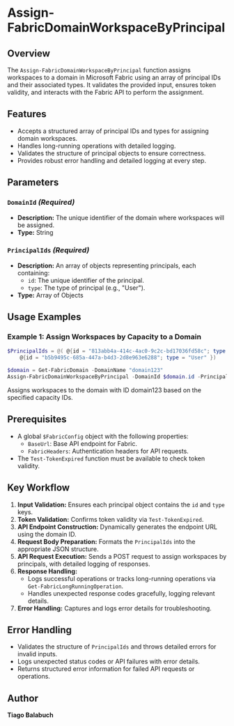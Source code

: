 # Assign-FabricDomainWorkspaceByPrincipal

## Overview

The `Assign-FabricDomainWorkspaceByPrincipal` function assigns workspaces to a domain in Microsoft Fabric using an array of principal IDs and their associated types. It validates the provided input, ensures token validity, and interacts with the Fabric API to perform the assignment.

## Features

- Accepts a structured array of principal IDs and types for assigning domain workspaces.
- Handles long-running operations with detailed logging.
- Validates the structure of principal objects to ensure correctness.
- Provides robust error handling and detailed logging at every step.

## Parameters

### `DomainId` *(Required)*

- **Description:** The unique identifier of the domain where workspaces will be assigned.
- **Type:** String

### `PrincipalIds` *(Required)*

- **Description:** An array of objects representing principals, each containing:
  - `id`: The unique identifier of the principal.
  - `type`: The type of principal (e.g., "User").
- **Type:** Array of Objects

## Usage Examples

### Example 1: Assign Workspaces by Capacity to a Domain

```powershell
$PrincipalIds = @( @{id = "813abb4a-414c-4ac0-9c2c-bd17036fd58c"; type = "User" },
    @{id = "b5b9495c-685a-447a-b4d3-2d8e963e6288"; type = "User" })

$domain = Get-FabricDomain -DomainName "domain123"
Assign-FabricDomainWorkspaceByPrincipal -DomainId $domain.id -PrincipalIds $PrincipalIds
```

Assigns workspaces to the domain with ID domain123 based on the specified capacity IDs.

## Prerequisites

- A global `$FabricConfig` object with the following properties:
  - `BaseUrl`: Base API endpoint for Fabric.
  - `FabricHeaders`: Authentication headers for API requests.
- The `Test-TokenExpired` function must be available to check token validity.

## Key Workflow

1. **Input Validation:** Ensures each principal object contains the `id` and `type` keys.
2. **Token Validation:** Confirms token validity via `Test-TokenExpired`.
3. **API Endpoint Construction:** Dynamically generates the endpoint URL using the domain ID.
4. **Request Body Preparation:** Formats the `PrincipalIds` into the appropriate JSON structure.
5. **API Request Execution:** Sends a POST request to assign workspaces by principals, with detailed logging of responses.
6. **Response Handling:**
   - Logs successful operations or tracks long-running operations via `Get-FabricLongRunningOperation`.
   - Handles unexpected response codes gracefully, logging relevant details.
7. **Error Handling:** Captures and logs error details for troubleshooting.

## Error Handling

- Validates the structure of `PrincipalIds` and throws detailed errors for invalid inputs.
- Logs unexpected status codes or API failures with error details.
- Returns structured error information for failed API requests or operations.

## Author

**Tiago Balabuch**

